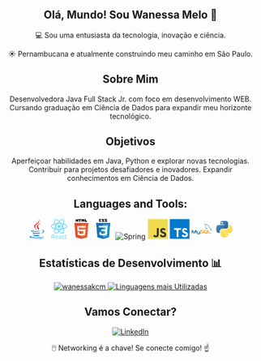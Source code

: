 <h2 align="center">Olá, Mundo! Sou Wanessa Melo 👋</h2>

<p align="center">💻 Sou uma entusiasta da tecnologia, inovação e ciência.</p>
<p align="center">☀️ Pernambucana e atualmente construindo meu caminho em São Paulo.</p>

<h2 align="center">Sobre Mim</h2>
<p align="center">Desenvolvedora Java Full Stack Jr. com foco em desenvolvimento WEB. Cursando graduação em Ciência de Dados para expandir meu horizonte tecnológico.</p>

<h2 align="center">Objetivos</h2>
<p align="center">Aperfeiçoar habilidades em Java, Python e explorar novas tecnologias. Contribuir para projetos desafiadores e inovadores. Expandir conhecimentos em Ciência de Dados.</p>

<h2 align="center">Languages and Tools:</h2>
<p align="center"> 
  <img src="https://raw.githubusercontent.com/devicons/devicon/master/icons/java/java-original.svg" alt="Java" width="40" height="40"/>
  <img src="https://raw.githubusercontent.com/devicons/devicon/master/icons/react/react-original-wordmark.svg" alt="React" width="40" height="40"/>
  <img src="https://raw.githubusercontent.com/devicons/devicon/master/icons/html5/html5-original-wordmark.svg" alt="HTML" width="40" height="40"/>
  <img src="https://raw.githubusercontent.com/devicons/devicon/master/icons/css3/css3-original-wordmark.svg" alt="CSS" width="40" height="40"/>
  <img src="https://www.vectorlogo.zone/logos/springio/springio-icon.svg" alt="Spring" width="40" height="40"/>
  <img src="https://raw.githubusercontent.com/devicons/devicon/master/icons/javascript/javascript-original.svg" alt="JavaScript" width="40" height="40"/>
  <img src="https://raw.githubusercontent.com/devicons/devicon/master/icons/typescript/typescript-original.svg" alt="TypeScript" width="40" height="40"/>
  <img src="https://raw.githubusercontent.com/devicons/devicon/master/icons/mysql/mysql-original-wordmark.svg" alt="MySQL" width="40" height="40"/>
  <img src="https://raw.githubusercontent.com/devicons/devicon/master/icons/python/python-original.svg" alt="Python" width="40" height="40"/>
</p>


<!--<h2 align="center">Estatísticas de Desenvolvimento</h2>
<p align="center">
  <a href="https://github.com/wanessakcm">
    <img src="https://github-readme-stats.vercel.app/api?username=wanessakcm&show_icons=true&locale=en&bg_color=30,e96443,904e95&title_color=fff&text_color=fff" alt="Estatísticas de Desenvolvimento" />
  </a>
</p>
<h2 align="center">Estatísticas de Desenvolvimento 🚀</h2>
<p align="center">
  <a href="https://github.com/wanessakcm">
    <img src="https://github-readme-stats.vercel.app/api?username=wanessakcm&show_icons=true&locale=en&bg_color=0d1117&title_color=58A6FF&text_color=c9d1d9&icon_color=58A6FF" alt="Estatísticas de Desenvolvimento" />
  </a>
</p>-->
<h2 align="center">Estatísticas de Desenvolvimento 📊</h2>

<div align="center">
  <a href="https://github.com/wanessakcm">
 <img height="180em" src="https://github-readme-stats.vercel.app/api?username=wanessakcm&show_icons=true&locale=en&title_color=58A6FF&text_color=58A6FF&icon_color=FFD700&bg_color=0,22272E,5807CC&hide_border=true" alt="wanessakcm" />
 <img height="180em" src="https://github-readme-stats.vercel.app/api/top-langs/?username=wanessakcm&layout=compact&langs_count=7&title_color=58A6FF&text_color=58A6FF&icon_color=FFD700&bg_color=0,22272E,5807CC&hide_border=true" alt="Linguagens mais Utilizadas" />
    
  </a>
</div>

<h2 align="center">Vamos Conectar?</h2>
<p align="center">
  <a href="https://www.linkedin.com/in/wanessa-melo/" target="_blank">
    <img src="https://img.shields.io/badge/-LinkedIn-blue?style=flat-square&logo=linkedin&logoColor=white" alt="LinkedIn" height="40" />
  </a>
</p>


<p align="center">🖱️ Networking é a chave! Se conecte comigo! ☝️</p>





